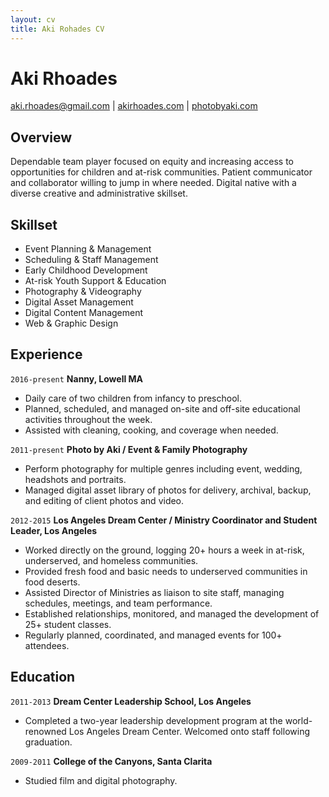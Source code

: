 ```yaml
---
layout: cv
title: Aki Rohades CV
---
```

# Aki Rhoades

<div id="webaddress">
<a href="mailto:aki.rhoades@gmail+jobs.com">aki.rhoades@gmail.com</a>
| <a href="https://akirhoades.com/">akirhoades.com</a> | <a href="https://www.photobyaki.com/">photobyaki.com</a>
</div>

## Overview
Dependable team player focused on equity and increasing access to opportunities for children and at-risk communities. Patient communicator and collaborator willing to jump in where needed. Digital native with a diverse creative and administrative skillset.

## Skillset

- Event Planning & Management
- Scheduling & Staff Management
- Early Childhood Development
- At-risk Youth Support & Education
- Photography & Videography
- Digital Asset Management
- Digital Content Management
- Web & Graphic Design

## Experience

`2016-present`
__Nanny, Lowell MA__
* Daily care of two children from infancy to preschool.
* Planned, scheduled, and managed on-site and off-site educational activities throughout the week.
* Assisted with cleaning, cooking, and coverage when needed. 

`2011-present`
__Photo by Aki / Event & Family Photography__
* Perform photography for multiple genres including event, wedding, headshots and portraits.
* Managed digital asset library of photos for delivery, archival, backup, and editing of client photos and video.

`2012-2015`
__Los Angeles Dream Center / Ministry Coordinator and Student Leader, Los Angeles__
* Worked directly on the ground, logging 20+ hours a week in at-risk, underserved, and homeless communities.
* Provided fresh food and basic needs to underserved communities in food deserts.
* Assisted Director of Ministries as liaison to site staff, managing schedules, meetings, and team performance.
* Established relationships, monitored, and managed the development of 25+ student classes.
* Regularly planned, coordinated, and managed events for 100+ attendees.

## Education

`2011-2013`
__Dream Center Leadership School, Los Angeles__
- Completed a two-year leadership development program at the world-renowned Los Angeles Dream Center. Welcomed onto staff following graduation. 

`2009-2011`
__College of the Canyons, Santa Clarita__
- Studied film and digital photography.

<!-- ### Footer

Last updated: June 2019 -->


